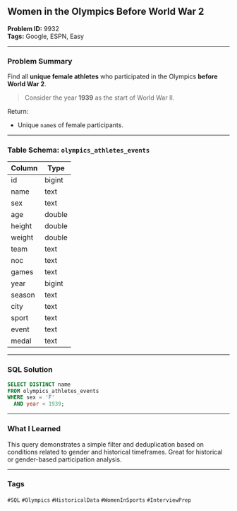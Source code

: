 ## Women in the Olympics Before World War 2

**Problem ID:** 9932  
**Tags:** Google, ESPN, Easy  


---

### Problem Summary

Find all **unique female athletes** who participated in the Olympics **before World War 2**.

> Consider the year **1939** as the start of World War II.

Return:
- Unique `name`s of female participants.

---

### Table Schema: `olympics_athletes_events`

| Column | Type   |
|--------|--------|
| id     | bigint |
| name   | text   |
| sex    | text   |
| age    | double |
| height | double |
| weight | double |
| team   | text   |
| noc    | text   |
| games  | text   |
| year   | bigint |
| season | text   |
| city   | text   |
| sport  | text   |
| event  | text   |
| medal  | text   |

---

### SQL Solution

```sql
SELECT DISTINCT name
FROM olympics_athletes_events
WHERE sex = 'F'
  AND year < 1939;
```

---

### What I Learned

This query demonstrates a simple filter and deduplication based on conditions related to gender and historical timeframes. Great for historical or gender-based participation analysis.

---

### Tags
`#SQL` `#Olympics` `#HistoricalData` `#WomenInSports` `#InterviewPrep`
